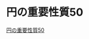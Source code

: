 # 円の重要性質50
[円の重要性質50](https://drive.google.com/drive/folders/1z-Ee8U2IfXKkPBgHHY10ipRalpEyCyBd?usp=sharing "円の重要性質50")
